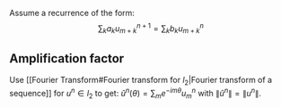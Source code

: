 Assume a recurrence of the form:
$$
\sum_{k}a_{k}u_{m+k}^{n+1}=\sum_{k}b_{k}u_{m+k}^{n}
$$
## Amplification factor
Use [[Fourier Transform#Fourier transform for $l_{2}$|Fourier transform of a sequence]] for $u^n\in l_{2}$ to get:
$\hat{u}^n(\theta)=\sum_{m}e^{-im\theta}u_{m}^n$ with $\lVert \hat{u}^n \rVert=\lVert u^n \rVert$.

